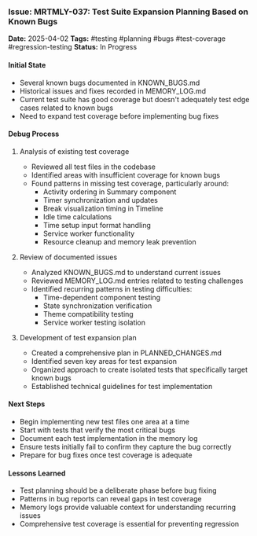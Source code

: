 ### Issue: MRTMLY-037: Test Suite Expansion Planning Based on Known Bugs
**Date:** 2025-04-02
**Tags:** #testing #planning #bugs #test-coverage #regression-testing
**Status:** In Progress

#### Initial State
- Several known bugs documented in KNOWN_BUGS.md
- Historical issues and fixes recorded in MEMORY_LOG.md
- Current test suite has good coverage but doesn't adequately test edge cases related to known bugs
- Need to expand test coverage before implementing bug fixes

#### Debug Process
1. Analysis of existing test coverage
   - Reviewed all test files in the codebase
   - Identified areas with insufficient coverage for known bugs
   - Found patterns in missing test coverage, particularly around:
     - Activity ordering in Summary component
     - Timer synchronization and updates
     - Break visualization timing in Timeline
     - Idle time calculations
     - Time setup input format handling
     - Service worker functionality
     - Resource cleanup and memory leak prevention

2. Review of documented issues
   - Analyzed KNOWN_BUGS.md to understand current issues
   - Reviewed MEMORY_LOG.md entries related to testing challenges
   - Identified recurring patterns in testing difficulties:
     - Time-dependent component testing
     - State synchronization verification
     - Theme compatibility testing
     - Service worker testing isolation

3. Development of test expansion plan
   - Created a comprehensive plan in PLANNED_CHANGES.md
   - Identified seven key areas for test expansion
   - Organized approach to create isolated tests that specifically target known bugs
   - Established technical guidelines for test implementation

#### Next Steps
- Begin implementing new test files one area at a time
- Start with tests that verify the most critical bugs
- Document each test implementation in the memory log
- Ensure tests initially fail to confirm they capture the bug correctly
- Prepare for bug fixes once test coverage is adequate

#### Lessons Learned
- Test planning should be a deliberate phase before bug fixing
- Patterns in bug reports can reveal gaps in test coverage
- Memory logs provide valuable context for understanding recurring issues
- Comprehensive test coverage is essential for preventing regression